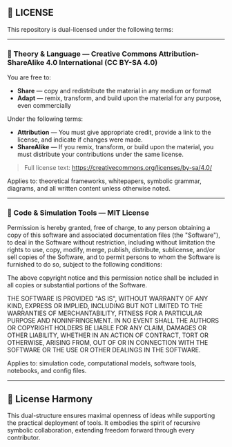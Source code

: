 ## 📜 LICENSE

This repository is dual-licensed under the following terms:

---

### 🧠 Theory & Language — Creative Commons Attribution-ShareAlike 4.0 International (CC BY-SA 4.0)

You are free to:
- **Share** — copy and redistribute the material in any medium or format
- **Adapt** — remix, transform, and build upon the material for any purpose, even commercially

Under the following terms:
- **Attribution** — You must give appropriate credit, provide a link to the license, and indicate if changes were made.
- **ShareAlike** — If you remix, transform, or build upon the material, you must distribute your contributions under the same license.

> Full license text: https://creativecommons.org/licenses/by-sa/4.0/

Applies to: theoretical frameworks, whitepapers, symbolic grammar, diagrams, and all written content unless otherwise noted.

---

### 🔧 Code & Simulation Tools — MIT License

Permission is hereby granted, free of charge, to any person obtaining a copy
of this software and associated documentation files (the "Software"), to deal
in the Software without restriction, including without limitation the rights
to use, copy, modify, merge, publish, distribute, sublicense, and/or sell
copies of the Software, and to permit persons to whom the Software is
furnished to do so, subject to the following conditions:

The above copyright notice and this permission notice shall be included in all
copies or substantial portions of the Software.

THE SOFTWARE IS PROVIDED "AS IS", WITHOUT WARRANTY OF ANY KIND, EXPRESS OR
IMPLIED, INCLUDING BUT NOT LIMITED TO THE WARRANTIES OF MERCHANTABILITY,
FITNESS FOR A PARTICULAR PURPOSE AND NONINFRINGEMENT. IN NO EVENT SHALL THE
AUTHORS OR COPYRIGHT HOLDERS BE LIABLE FOR ANY CLAIM, DAMAGES OR OTHER
LIABILITY, WHETHER IN AN ACTION OF CONTRACT, TORT OR OTHERWISE, ARISING FROM,
OUT OF OR IN CONNECTION WITH THE SOFTWARE OR THE USE OR OTHER DEALINGS IN THE
SOFTWARE.

Applies to: simulation code, computational models, software tools, notebooks, and config files.

---

## 🌱 License Harmony
This dual-structure ensures maximal openness of ideas while supporting the practical deployment of tools. It embodies the spirit of recursive symbolic collaboration, extending freedom forward through every contributor.


